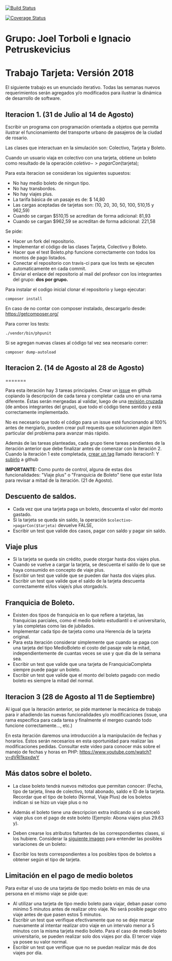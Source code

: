 [![Build Status](https://travis-ci.org/Ignaciopetru/TrabajoTarjeta2018.svg?branch=master)](https://travis-ci.org/Ignaciopetru/TrabajoTarjeta2018)

[![Coverage Status](https://coveralls.io/repos/github/Ignaciopetru/TrabajoTarjeta2018/badge.svg?branch=master)](https://coveralls.io/github/Ignaciopetru/TrabajoTarjeta2018?branch=master)

# Grupo: Joel Torboli e Ignacio Petruskevicius


# Trabajo Tarjeta: Versión 2018

El siguiente trabajo es un enunciado iterativo. Todas las semanas nuevos
requerimientos serán agregados y/o modificados para ilustrar la dinámica de
desarrollo de software.

## Iteracion 1. (31 de Julio al 14 de Agosto)

Escribir un programa con programación orientada a objetos que permita ilustrar
el funcionamiento del transporte urbano de pasajeros de la ciudad de rosario.

Las clases que interactuan en la simulación son: Colectivo, Tarjeta y Boleto.

Cuando un usuario viaja en colectivo con una tarjeta, obtiene un boleto como
resultado de la operación $coletivo->pagarCon($tarjeta);


Para esta iteracion se consideran los siguientes supuestos:

- No hay medio boleto de ningun tipo.
- No hay transbordos.
- No hay viajes plus.
- La tarifa básica de un pasaje es de: $ 14,80
- Las cargas aceptadas de tarjetas son: (10, 20, 30, 50, 100, 510,15 y 962,59)
- Cuando se cargan  $510,15 se acreditan de forma adicional: 81,93
- Cuando se cargan  $962,59 se acreditan de forma adicional: 221,58

Se pide:

- Hacer un fork del repositorio.
- Implementar el código de las clases Tarjeta, Colectivo y Boleto.
- Hacer que el test Boleto.php funcione correctamente con todos los montos de pago listados.
- Conectar el repositorio con travis-ci para que los tests se ejecuten automaticamente en cada commit.
- Enviar el enlace del repositorio al mail del profesor con los integrantes del grupo: **dos por grupo.**


Para instalar el codigo inicial clonar el repositorio y luego ejecutar:

```
composer install
```

En caso de no contar con composer instalado, descargarlo desde: https://getcomposer.org/

Para correr los tests:

```
./vendor/bin/phpunit
```

Si se agregan nuevas clases al código tal vez sea necesario correr:

```
composer dump-autoload
```


## Iteracion 2. (14 de Agosto al 28 de Agosto)
=======

Para esta iteración hay 3 tareas principales. Crear un [issue](https://github.com/dagostinoips/TrabajoTarjeta2018/issues) en github copiando la descripción de cada tarea y completar cada uno en una rama diferente. Éstas serán mergeadas al validar, luego de una [revisión cruzada](https://www.youtube.com/watch?v=HW0RPaJqm4g) (de ambos integrantes del grupo), que todo el código tiene sentido y está correctamente implementado.

No es necesario que todo el código para un issue esté funcionando al 100% antes de mergiarlo, pueden crear pull requests que solucionen algún item particular del problema para avanzar más rápido.

Además de las tareas planteadas, cada grupo tiene tareas pendientes de la iteración anterior que debe finalizar antes de comenzar con la iteración 2. Cuando la iteración 1 este completada, [crear un tag](https://git-scm.com/book/es/v1/Fundamentos-de-Git-Creando-etiquetas#Creando-etiquetas) llamado iteracion1:
Y [subirlo](https://git-scm.com/book/es/v1/Fundamentos-de-Git-Creando-etiquetas#Compartiendo-etiquetas) a github

**IMPORTANTE:** Como punto de control, alguna de estas dos funcionalidades: "Viaje plus" o "Franquicia de Boleto" tiene que estar lista para revisar a mitad de la iteración. (21 de Agosto).

## Descuento de saldos.

- Cada vez que una tarjeta paga un boleto, descuenta el valor del monto gastado.
- Si la tarjeta se queda sin saldo, la operación `$colectivo->pagarCon($tarjeta)` devuelve FALSE,
- Escribir un test que valide dos casos, pagar con saldo y pagar sin saldo.

## Viaje plus

- Si la tarjeta se queda sin crédito, puede otorgar hasta dos viajes plus.
- Cuando se vuelve a cargar la tarjeta, se descuenta el saldo de lo que se haya
consumido en concepto de viaje plus.
- Escribir un test que valide que se pueden dar hasta dos viajes plus.
- Escribir un test que valide que el saldo de la tarjeta descuenta correctamente el/los viaje/s plus otorgado/s.

## Franquicia de Boleto.

- Existen dos tipos de franquicia en lo que refiere a tarjetas, las franquicias
parciales, como el medio boleto estudiantil o el universitario, y las completas
como las de jubilados.
- Implementar cada tipo de tarjeta como una Herencia de la tarjeta original.
- Para esta iteración considerar simplemente que cuando se paga con una tarjeta
del tipo MedioBoleto el costo del pasaje vale la mitad, independientemente de
cuantas veces se use y que dia de la semana sea.
- Escribir un test que valide que una tarjeta de FranquiciaCompleta siempre puede
pagar un boleto.
- Escribir un test que valide que el monto del boleto pagado con medio boleto es siempre la mitad del normal.

 ## Iteracion 3 (28 de Agosto al 11 de Septiembre)


Al igual que la iteración anterior, se pide mantener la mecánica de 
trabajo para ir añadiendo las nuevas funcionalidades y/o modificaciones 
(issue, una rama específica para cada tarea y finalmente el mergeo cuando 
todo funcione correctamente..., etc.)

En esta iteración daremos una introducción a la manipulación de fechas y 
horarios. Éstos serán necesarios en esta oportunidad para realizar las 
modificaciones pedidas. Consultar este video para conocer más sobre el manejo
de fechas y horas en PHP: https://www.youtube.com/watch?v=dVRl1kqxdwY



## Más datos sobre el boleto.

- La clase boleto tendrá nuevos métodos que permitan conocer:
(Fecha, tipo de tarjeta, línea de colectivo, total abonado, saldo e
ID de la tarjeta. Recordar que el tipo de boleto (Normal, Viaje Plus) de los boletos indican si se hizo un viaje plus o no
- Además el boleto tiene una descripcion extra indicando si se canceló viaje plus con el pago de este boleto (Ejemplo: Abona viajes plus 29.63 y).

- Deben crearse los atributos faltantes de las correspondientes clases, si los hubiere.
Considerar la [siguiente imagen](https://github.com/dagostinoips/TrabajoTarjeta2018/issues/4#issuecomment-417055819) para entender las posibles variaciones de un boleto:


- Escribir los tests correspondientes a los posibles tipos de boletos a obtener según el tipo de tarjeta.


## Limitación en el pago de medio boletos

Para evitar el uso de una tarjeta de tipo medio boleto en más de una persona en el mismo viaje se pide que:
- Al utilizar una tarjeta de tipo medio boleto para viajar, deban pasar como mínimo 5 minutos antes de realizar otro viaje. No será posible pagar otro viaje antes de que pasen estos 5 minutos.
- Escribir un test que verifique efectivamente que no se deje marcar nuevamente al intentar realizar otro viaje en un intervalo menor a 5 minutos con la misma tarjeta medio boleto.
Para el caso de medio boleto universitario, se pueden realizar solo dos viajes por día. El tercer viaje ya posee su valor normal.
- Escribir un test que verifique que no se puedan realizar más de dos viajes por día.

